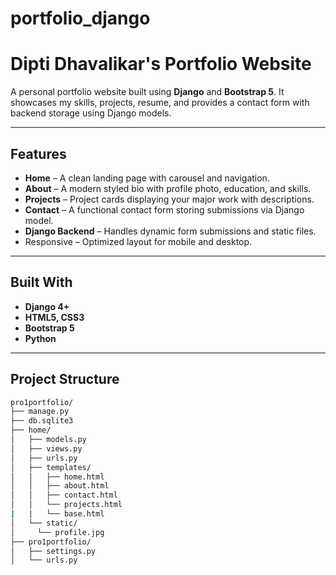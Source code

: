 # portfolio_django

# Dipti Dhavalikar's Portfolio Website

A personal portfolio website built using **Django** and **Bootstrap 5**. It showcases my skills, projects, resume, and provides a contact form with backend storage using Django models.

---



## Features

- **Home** – A clean landing page with carousel and navigation.
- **About** – A modern styled bio with profile photo, education, and skills.
- **Projects** – Project cards displaying your major work with descriptions.
- **Contact** – A functional contact form storing submissions via Django model.
- **Django Backend** – Handles dynamic form submissions and static files.
- Responsive – Optimized layout for mobile and desktop.

---

## Built With

- **Django 4+**
- **HTML5, CSS3**
- **Bootstrap 5**
- **Python**

---

## Project Structure

```bash
pro1portfolio/
├── manage.py
├── db.sqlite3
├── home/
│   ├── models.py       
│   ├── views.py         
│   ├── urls.py          
│   ├── templates/
│   │   ├── home.html
│   │   ├── about.html
│   │   ├── contact.html
│   │   └── projects.html
|   |   └── base.html
│   └── static/
│     └── profile.jpg
├── pro1portfolio/
│   ├── settings.py
│   └── urls.py
